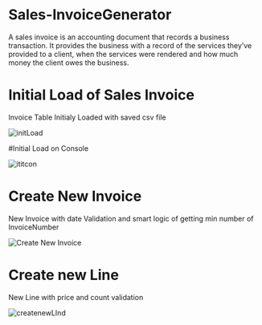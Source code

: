 # Sales-InvoiceGenerator
A sales invoice is an accounting document that records a business transaction. It provides the business with a record of the services they’ve provided to a client, when the services were rendered and how much money the client owes the business.

# Initial Load of  Sales Invoice
Invoice Table Initialy Loaded with saved csv file 

![initLoad](https://user-images.githubusercontent.com/81976413/197069329-3578178a-8e51-4487-9251-4499f3b7e246.png)

#Initial Load on Console

![ititcon](https://user-images.githubusercontent.com/81976413/197071111-79ab7bad-cb87-430b-ad03-ca7b64e65e21.png)


# Create New Invoice
New Invoice with date Validation and smart logic of getting min number of InvoiceNumber

![Create New Invoice](https://user-images.githubusercontent.com/81976413/197070029-1bf4f0f4-6b6a-4e54-8ff4-2bba68443416.png)


# Create new Line
New Line with price and count validation 

![createnewLInd](https://user-images.githubusercontent.com/81976413/197070122-3390f8bc-be98-4299-be1f-c509625e4df4.png)
